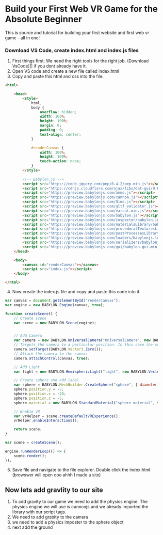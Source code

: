 # Build your First Web VR Game for the Absolute Beginner
This is source and tutorial for building your first website and first web vr game - all in one!

### Download VS Code, create index.html and index.js files
1. First things first. We need the right tools for the right job. (Download VsCode)[] if you dont already have it.
2. Open VS code and create a new file called index.html
3. Copy and paste this html and css into the file. 
```html <!DOCTYPE html>
<html>

    <head>
        <style>
            html,
            body {
                overflow: hidden;
                width: 100%;
                height: 100%;
                margin: 0;
                padding: 0;
                text-align: center;
            }

            #renderCanvas {
                width: 100%;
                height: 100%;
                touch-action: none;
            }
        </style>
        
        <!-- Babylon.js -->
        <script src="https://code.jquery.com/pep/0.4.2/pep.min.js"></script>
        <script src="https://cdnjs.cloudflare.com/ajax/libs/dat-gui/0.6.2/dat.gui.min.js"></script>
        <script src="https://preview.babylonjs.com/ammo.js"></script>
        <script src="https://preview.babylonjs.com/cannon.js"></script>
        <script src="https://preview.babylonjs.com/Oimo.js"></script>
        <script src="https://preview.babylonjs.com/gltf_validator.js"></script>
        <script src="https://preview.babylonjs.com/earcut.min.js"></script>
        <script src="https://preview.babylonjs.com/babylon.js"></script>
        <script src="https://preview.babylonjs.com/inspector/babylon.inspector.bundle.js"></script>
        <script src="https://preview.babylonjs.com/materialsLibrary/babylonjs.materials.min.js"></script>
        <script src="https://preview.babylonjs.com/proceduralTexturesLibrary/babylonjs.proceduralTextures.min.js"></script>
        <script src="https://preview.babylonjs.com/postProcessesLibrary/babylonjs.postProcess.min.js"></script>
        <script src="https://preview.babylonjs.com/loaders/babylonjs.loaders.js"></script>
        <script src="https://preview.babylonjs.com/serializers/babylonjs.serializers.min.js"></script>
        <script src="https://preview.babylonjs.com/gui/babylon.gui.min.js"></script>
    </head>

    <body>
        <canvas id="renderCanvas"></canvas>
        <script src="index.js"></script>
    </body>

</html>
```
4. Now create the index.js file and copy and paste this code into it.
```javascript
var canvas = document.getElementById("renderCanvas");
var engine = new BABYLON.Engine(canvas, true);

function createScene() {
    // Create scene
    var scene = new BABYLON.Scene(engine);


    // Add Camera
    var camera = new BABYLON.UniversalCamera("UniversalCamera", new BABYLON.Vector3(0, 0, 0), scene);
    // Targets the camera to a particular position. In this case the scene origin
    camera.setTarget(BABYLON.Vector3.Zero());
    // Attach the camera to the canvas
    camera.attachControl(canvas, true);

    // Add Light
    var light = new BABYLON.HemisphericLight("light", new BABYLON.Vector3(1, 1, 0), scene);

    // Create sphere and add label
    var sphere = BABYLON.MeshBuilder.CreateSphere("sphere", { diameter: 5 }, scene);
    sphere.position.y = -5;
    sphere.position.x = -20;
    sphere.position.z = -5;
    sphere.material = new BABYLON.StandardMaterial("sphere material", scene)

    // Enable VR
    var vrHelper = scene.createDefaultVRExperience();
    vrHelper.enableInteractions();

    return scene;
}

var scene = createScene();

engine.runRenderLoop(() => {
    scene.render();
});
```
5. Save file and navigate to the file explorer. Double click the index.html (browswer will open ooo ahhh I made a site)

## Now lets add gravlity to our site
1. To add gravity to our game we need to add the physics engine. The physics engine we will use is cannonjs and we already imported the library with our script tags.
2. We need to add grabity to the camera
3. we need to add a physics imposter to the sphere object
4. next add the ground
